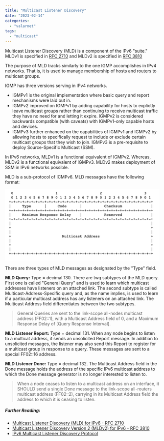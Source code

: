 ```yaml
---
title: "Multicast Listener Discovery"
date: "2023-02-14"
categories: 
  - "valarnet"
tags: 
  - "multicast"
--- 
```


Multicast Listener Discovery (MLD) is a component of the IPv6 "suite." MLDv1 is specified in [RFC 2710](https://www.rfc-editor.org/rfc/rfc2710) and MLDv2 is specified in [RFC 3810](https://www.rfc-editor.org/rfc/rfc3810)

The purpose of MLD tracks similarly to the one IGMP accomplishes in IPv4 networks. That is, it is used to manage membership of hosts and routers to multicast groups. 

IGMP has three versions serving in IPv4 networks. 
  - IGMPv1 is the original implementation where basic query and report mechanisms were laid out in. 
  - IGMPv2 improved on IGMPv1 by adding capability for hosts to explictly leave multicast groups rather than continuing to receive multicast traffic they have no need for and letting it expire. IGMPv2 is considered backwards compatible (with caveats) with IGMPv1-only capable hosts and devices.
  - IGMPv3 further enhanced on the capabilities of IGMPv1 and IGMPv2 by allowing hosts to specifically request to include or exclude certain multicast groups that they wish to join. IGMPv3 is a pre-requisite to deploy Source-Specific Multicast (SSM).

In IPv6 networks, MLDv1 is a functional equivalent of IGMPv2. Whereas, MLDv2 is a functional equivalent of IGMPv3. MLDv2 makes deployment of SSM in IPv6 networks possible.

MLD is a sub-protocol of ICMPv6. MLD messages have the following format:

![](/static/img/mld-message-format.png)

There are three types of MLD messages as designated by the "Type" field.

  **MLD Query:**  Type = decimal 130. There are twq subtypes of the MLD query. First one is called "General Query" and is used to learn which multicast addresses have listeners on an attached link. The second subtype is called Multicast-Address-Specific query and, as the name implies, is used to learn if a particular multicast address has any listeners on an attached link. The Multicast Address field differentiates between the two subtypes.
> General Queries are sent to the link-scope all-nodes multicast address (FF02::1), with a Multicast Address field of 0, and a Maximum Response Delay of [Query Response Interval].

  **MLD Listener Report:** Type = decimal 131. When any node begins to listen to a multicat address, it sends an unsolicited Report message. In addition to unsolicited messages, the listener may also send this Report to register for a multicast group in response to a query. These messages are sent to a special FF02::16 address. 

  **MLD Listener Done:**  Type = decimal 132. The Multicast Address field in the Done message holds the address of the specific IPv6 multicast address to which the Done message generator is no longer interested to listen to.
> When a node ceases to listen to a multicast address on an interface, it SHOULD send a single Done message to the link-scope all-routers multicast address (FF02::2), carrying in its Multicast Address field the address to which it is ceasing to listen.

##### Further Reading:
  - [Multicast Listener Discovery (MLD) for IPv6 - RFC 2710](https://www.rfc-editor.org/rfc/rfc2710)
  - [Multicast Listener Discovery Version 2 (MLDv2) for IPv6 - RFC 3810](https://www.rfc-editor.org/rfc/rfc3810)
  - [IPv6 Multicast Listener Discovery Protocol](https://www.cisco.com/c/en/us/td/docs/routers/ios/config/17-x/ip-multicast/b-ip-multicast/m_ipv6-mcast-mld-xe.pdf)
